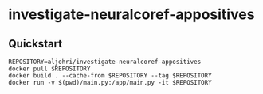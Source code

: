# investigate-neuralcoref-appositives

## Quickstart

```
REPOSITORY=aljohri/investigate-neuralcoref-appositives
docker pull $REPOSITORY
docker build . --cache-from $REPOSITORY --tag $REPOSITORY
docker run -v $(pwd)/main.py:/app/main.py -it $REPOSITORY
```
